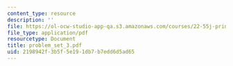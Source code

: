 ```yaml
---
content_type: resource
description: ''
file: https://ol-ocw-studio-app-qa.s3.amazonaws.com/courses/22-55j-principles-of-radiation-interactions-fall-2004/2198942f3b5f5e191db7b7edd6d5ad65_problem_set_3.pdf
file_type: application/pdf
resourcetype: Document
title: problem_set_3.pdf
uid: 2198942f-3b5f-5e19-1db7-b7edd6d5ad65
---
```

